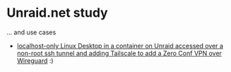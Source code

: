 # Unraid.net study
... and use cases 

- [localhost-only Linux Desktop in a container on Unraid accessed over a non-root ssh tunnel and adding Tailscale to add a Zero Conf VPN over Wireguard](rdesktop-JD-ssh-Tailscale.md) :)
